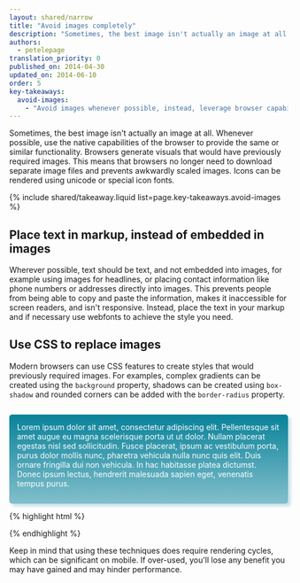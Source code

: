 ```yaml
---
layout: shared/narrow
title: "Avoid images completely"
description: "Sometimes, the best image isn't actually an image at all. Whenever possible, use the native capabilities of the browser to provide the same or similar functionality."
authors:
  - petelepage
translation_priority: 0
published_on: 2014-04-30
updated_on: 2014-06-10
order: 5
key-takeaways:
  avoid-images:
    - "Avoid images whenever possible, instead, leverage browser capabilities for shadows, gradients, rounded corners and more."
---
```


<p class="intro">
  Sometimes, the best image isn't actually an image at all. Whenever possible, use the native capabilities of the browser to provide the same or similar functionality.  Browsers generate visuals that would have previously required images.   This means that browsers no longer need to download separate image files and prevents awkwardly scaled images.  Icons can be rendered using unicode or special icon fonts.
</p>



{% include shared/takeaway.liquid list=page.key-takeaways.avoid-images %}



## Place text in markup, instead of embedded in images

Wherever possible, text should be text, and not embedded into images, for
example using images for headlines, or placing contact information like phone
numbers or addresses directly into images.  This prevents people from being able
to copy and paste the information, makes it inaccessible for screen readers, and
isn't responsive.  Instead, place the text in your markup and if necessary use
webfonts to achieve the style you need.

## Use CSS to replace images

Modern browsers can use CSS features to create styles that would previously
required images.  For examples, complex gradients can be created using the
<code>background</code> property, shadows can be created using
<code>box-shadow</code> and rounded corners can be added with the
<code>border-radius</code> property.

<style>
  p#noImage {
    margin-top: 2em;
    padding: 1em;
    padding-bottom: 2em;
    color: white;
    border-radius: 5px;
    box-shadow: 5px 5px 4px 0 rgba(9,130,154,0.2);
    background: linear-gradient(rgba(9, 130, 154, 1), rgba(9, 130, 154, 0.5));
  }

  p#noImage code {
    color: rgb(64, 64, 64);
  }
</style>

<p id="noImage">
Lorem ipsum dolor sit amet, consectetur adipiscing elit. Pellentesque sit
amet augue eu magna scelerisque porta ut ut dolor. Nullam placerat egestas
nisl sed sollicitudin. Fusce placerat, ipsum ac vestibulum porta, purus
dolor mollis nunc, pharetra vehicula nulla nunc quis elit. Duis ornare
fringilla dui non vehicula. In hac habitasse platea dictumst. Donec
ipsum lectus, hendrerit malesuada sapien eget, venenatis tempus purus.
</p>

{% highlight html %}
<style>
  div#noImage {
    color: white;
    border-radius: 5px;
    box-shadow: 5px 5px 4px 0 rgba(9,130,154,0.2);
    background: linear-gradient(rgba(9, 130, 154, 1), rgba(9, 130, 154, 0.5));
  }
</style>
{% endhighlight %}

Keep in mind that using these techniques does require rendering cycles, which
can be significant on mobile.  If over-used, you'll lose any benefit you may
have gained and may hinder performance.


